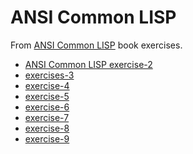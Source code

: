 

# ANSI Common LISP

<div class="org-center">
<p>
From <a href="http://www.paulgraham.com/acl.html">ANSI Common LISP</a> book exercises.
</p>
</div>

-   [ANSI Common LISP exercise-2](docs/exercise-2.md)
-   [exercises-3](docs/exercise-3.md)
-   [exercise-4](docs/exercise-4.md)
-   [exercise-5](docs/exercise-5.md)
-   [exercise-6](docs/exercise-6.md)
-   [exercise-7](docs/exercise-7.md)
-   [exercise-8](docs/exercise-8.md)
-   [exercise-9](docs/exercise-9.md)

